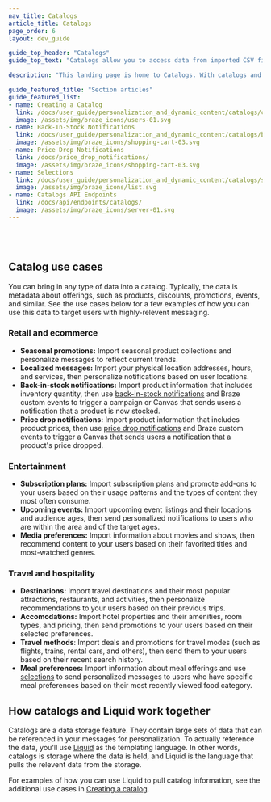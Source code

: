 ```yaml
---
nav_title: Catalogs
article_title: Catalogs
page_order: 6
layout: dev_guide

guide_top_header: "Catalogs"
guide_top_text: "Catalogs allow you to access data from imported CSV files and API endpoints to enrich your messages, similar to how you'd access custom attributes or custom event properties through Liquid."

description: "This landing page is home to Catalogs. With catalogs and filtered sets, you can leverage non-user data in your Braze campaigns to send personalized messages."

guide_featured_title: "Section articles"
guide_featured_list:
- name: Creating a Catalog
  link: /docs/user_guide/personalization_and_dynamic_content/catalogs/catalog/
  image: /assets/img/braze_icons/users-01.svg
- name: Back-In-Stock Notifications
  link: /docs/user_guide/personalization_and_dynamic_content/catalogs/back_in_stock_notifications/
  image: /assets/img/braze_icons/shopping-cart-03.svg
- name: Price Drop Notifications
  link: /docs/price_drop_notifications/
  image: /assets/img/braze_icons/shopping-cart-03.svg
- name: Selections
  link: /docs/user_guide/personalization_and_dynamic_content/catalogs/selections/
  image: /assets/img/braze_icons/list.svg
- name: Catalogs API Endpoints
  link: /docs/api/endpoints/catalogs/
  image: /assets/img/braze_icons/server-01.svg
---
```

<br><br>

## Catalog use cases

You can bring in any type of data into a catalog. Typically, the data is metadata about offerings, such as products, discounts, promotions, events, and similar. See the use cases below for a few examples of how you can use this data to target users with highly-relevent messaging.

### Retail and ecommerce

- **Seasonal promotions:** Import seasonal product collections and personalize messages to reflect current trends.
- **Localized messages:** Import your physical location addresses, hours, and services, then personalize notifications based on user locations.
- **Back-in-stock notifications:** Import product information that includes inventory quantity, then use [back-in-stock notifications]({{site.baseurl}}/user_guide/personalization_and_dynamic_content/catalogs/back_in_stock_notifications/) and Braze custom events to trigger a campaign or Canvas that sends users a notification that a product is now stocked.
- **Price drop notifications:** Import product information that includes product prices, then use [price drop notifications]({{site.baseurl}}/user_guide/personalization_and_dynamic_content/catalogs/price_drop_notifications/) and Braze custom events to trigger a Canvas that sends users a notification that a product's price dropped.

### Entertainment

- **Subscription plans:** Import subscription plans and promote add-ons to your users based on their usage patterns and the types of content they most often consume.
- **Upcoming events:** Import upcoming event listings and their locations and audience ages, then send personalized notifications to users who are within the area and of the target ages.
- **Media preferences:** Import information about movies and shows, then recommend content to your users based on their favorited titles and most-watched genres.

### Travel and hospitality

- **Destinations:** Import travel destinations and their most popular attractions, restaurants, and activities, then personalize recommendations to your users based on their previous trips.
- **Accomodations:** Import hotel properties and their amenities, room types, and pricing, then send promotions to your users based on their selected preferences.
- **Travel methods**: Import deals and promotions for travel modes (such as flights, trains, rental cars, and others), then send them to your users based on their recent search history.
- **Meal preferences:** Import information about meal offerings and use [selections]({{site.baseurl}}/user_guide/personalization_and_dynamic_content/catalogs/selections/) to send personalized messages to users who have specific meal preferences based on their most recently viewed food category.

## How catalogs and Liquid work together

Catalogs are a data storage feature. They contain large sets of data that can be referenced in your messages for personalization. To actually reference the data, you'll use [Liquid]({{site.baseurl}}/user_guide/personalization_and_dynamic_content/liquid/) as the templating language. In other words, catalogs is storage where the data is held, and Liquid is the language that pulls the relevent data from the storage.

For examples of how you can use Liquid to pull catalog information, see the additional use cases in [Creating a catalog]({{site.baseurl}}/user_guide/personalization_and_dynamic_content/catalogs/catalog/#additional-use-cases/).